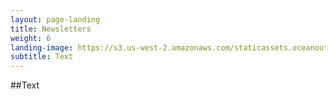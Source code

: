 ```yaml
---
layout: page-landing
title: Newsletters
weight: 6
landing-image: https://s3.us-west-2.amazonaws.com/staticassets.oceanoutcomes.org/hero+photos/our-approach-hero-1.png
subtitle: Text
---
```

##Text
